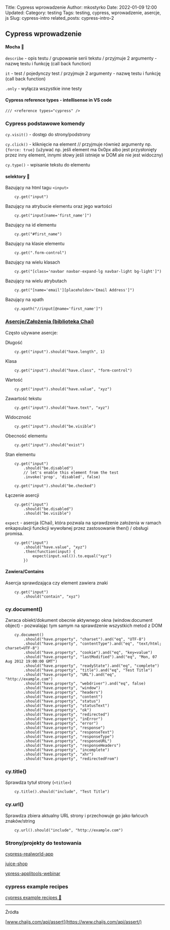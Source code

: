 Title: Cypress wprowadzenie
Author: mkostyrko
Date: 2022-01-09 12:00
Updated:
Category: testing
Tags: testing, cypress, wprowadzenie, asercje, js
Slug: cypress-intro
related_posts: cypress-intro-2

## Cypress wprowadzenie

#### Mocha 🥤 

`describe` - opis testu / grupowanie serii tekstu / przyjmuje 2 argumenty - nazwę testu i funkcję (call back function)

`it` - test / pojedynczy test / przyjmuje 2 argumenty - nazwę testu i funkcję (call back function)

`.only` - wyłącza wszystkie inne testy

#### Cypress reference types - intellisense in VS code

    /// <reference types="cypress" />

### Cypress podstawowe komendy

`cy.visit()` - dostęp do strony/podstrony

`cy.click()` - kliknięcie na element // przyjmuje również argumenty np. `{force: true}` (używać np. jeśli element ma 0x0px albo jest przysłonięty przez inny element, innymi słowy jeśli istnieje w DOM ale nie jest widoczny)

`cy.type()` - wpisanie tekstu do elementu

#### selektory 🏹 

Bazujący na html tagu `<input>`

        cy.get("input")

Bazujący na atrybucie elementu oraz jego wartości

        cy.get("input[name='first_name']")

Bazujący na id elementu

        cy.get("#first_name")

Bazujący na klasie elementu

        cy.get(".form-control")

Bazujący na wielu klasach

        cy.get("[class='navbar navbar-expand-lg navbar-light bg-light']")

Bazujący na wielu atrybutach

        cy.get("[name='email'][placeholder='Email Address']")

Bazujący na xpath

        cy.xpath("//input[@name='first_name']")

### [Asercje/Założenia (biblioteka Chai)](https://docs.cypress.io/guides/references/assertions#Chai)

Często używane asercje:

Długość

        cy.get("input").should("have.length", 1)

Klasa

        cy.get("input").should("have.class", "form-control")

Wartość

        cy.get("input").should("have.value", "xyz")

Zawartość tekstu

        cy.get("input").should("have.text", "xyz")

Widoczność

        cy.get("input").should("be.visible")


Obecność elementu

        cy.get("input").should("exist")

Stan elementu

        cy.get("input")
            .should("be.disabled")
            // let's enable this element from the test
            .invoke('prop', 'disabled', false)
        
        cy.get("input").should("be.checked")   


Łączenie asercji

        cy.get("input")
            .should("be.disabled")
            .should("be.visible")


`expect` - asercja (Chai), która pozwala na sprawdzenie założenia w ramach enkapsulacji funckcji wywołanej przez zastosowanie then() / obsługi promisa.

        cy.get("input")
            .should("have.value", "xyz")
            .then(function(input) {
                expect(input.val()).to.equal("xyz")
            })


#### Zawiera/Contains

Asercja sprawdzająca czy element zawiera znaki

        cy.get("input")
            .should("contain", "xyz")


### cy.document()

Zwraca obiekt/dokument obecnie aktywnego okna (window.document object) - pozwalając tym samym na sprawdzenie wszystkich metod z DOM

        cy.document()
            .should("have.property", "charset").and("eq", "UTF-8")
            .should("have.property", "contentType").and("eq", "text/html; charset=UTF-8")
            .should("have.property", "cookie").and("eq", "key=value")
            .should("have.property", "lastModified").and("eq", "Mon, 07 Aug 2012 19:00:00 GMT")
            .should("have.property", "readyState").and("eq", "complete")
            .should("have.property", "title").and("eq", "Test Title")
            .should("have.property", "URL").and("eq", "http://example.com")
            .should("have.property", "webdriver").and("eq", false)
            .should("have.property", "window")
            .should("have.property", "headers")
            .should("have.property", "content")
            .should("have.property", "status")
            .should("have.property", "statusText")
            .should("have.property", "ok")
            .should("have.property", "redirected")
            .should("have.property", "inError")
            .should("have.property", "error")
            .should("have.property", "response")
            .should("have.property", "responseText")
            .should("have.property", "responseType")
            .should("have.property", "responseURL")
            .should("have.property", "responseHeaders")
            .should("have.property", "incomplete")
            .should("have.property", "xhr")
            .should("have.property", "redirectedFrom")

### cy.title()

Sprawdza tytuł strony (`<title>`)

        cy.title().should("include", "Test Title")


### cy.url()


Sprawdza zbiera aktualny URL strony i przechowuje go jako łańcuch znaków/string 

        cy.url().should("include", "http://example.com")


### Strony/projekty do testowania 

[cypress-realworld-app](https://github.com/cypress-io/cypress-realworld-app)


[juice-shop](https://github.com/juice-shop/juice-shop)


[ypress-applitools-webinar](https://github.com/applitools/cypress-applitools-webinar)


### cypress example recipes

[cypress example recipes 🚀 ](https://github.com/cypress-io/cypress-example-recipes#logging-in-recipes)


---

Źródła

[www.chaijs.com/api/assert](https://www.chaijs.com/api/assert/)
